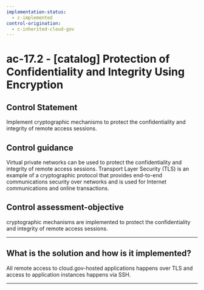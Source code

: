 ```yaml
---
implementation-status:
  - c-implemented
control-origination:
  - c-inherited-cloud-gov
---
```


# ac-17.2 - \[catalog\] Protection of Confidentiality and Integrity Using Encryption

## Control Statement

Implement cryptographic mechanisms to protect the confidentiality and integrity of remote access sessions.

## Control guidance

Virtual private networks can be used to protect the confidentiality and integrity of remote access sessions. Transport Layer Security (TLS) is an example of a cryptographic protocol that provides end-to-end communications security over networks and is used for Internet communications and online transactions.

## Control assessment-objective

cryptographic mechanisms are implemented to protect the confidentiality and integrity of remote access sessions.

______________________________________________________________________

## What is the solution and how is it implemented?

All remote access to cloud.gov-hosted applications happens over TLS and access to application instances happens via SSH.

______________________________________________________________________
